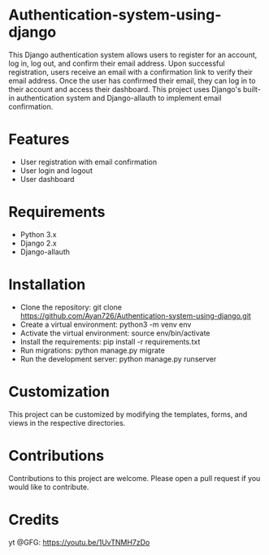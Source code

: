 # Authentication-system-using-django
This Django authentication system allows users to register for an account, log in, log out, and confirm their email address. Upon successful registration, users receive an email with a confirmation link to verify their email address. Once the user has confirmed their email, they can log in to their account and access their dashboard. This project uses Django's built-in authentication system and Django-allauth to implement email confirmation.

# Features
- User registration with email confirmation
- User login and logout
- User dashboard

# Requirements
- Python 3.x
- Django 2.x
- Django-allauth

# Installation
- Clone the repository: git clone https://github.com/Ayan726/Authentication-system-using-django.git
- Create a virtual environment: python3 -m venv env
- Activate the virtual environment: source env/bin/activate
- Install the requirements: pip install -r requirements.txt
- Run migrations: python manage.py migrate
- Run the development server: python manage.py runserver

# Customization
This project can be customized by modifying the templates, forms, and views in the respective directories.

# Contributions
Contributions to this project are welcome. Please open a pull request if you would like to contribute.

# Credits
yt @GFG: https://youtu.be/1UvTNMH7zDo
